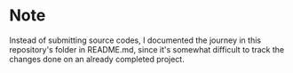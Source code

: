 # Note
Instead of submitting source codes, I documented the journey in this repository's folder in README.md, since it's somewhat difficult to track the changes done on an already completed project.